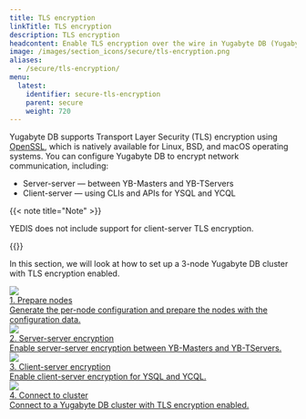 ```yaml
---
title: TLS encryption
linkTitle: TLS encryption
description: TLS encryption
headcontent: Enable TLS encryption over the wire in Yugabyte DB (Yugabyte Platform only).
image: /images/section_icons/secure/tls-encryption.png
aliases:
  - /secure/tls-encryption/
menu:
  latest:
    identifier: secure-tls-encryption
    parent: secure
    weight: 720
---
```


Yugabyte DB supports Transport Layer Security (TLS) encryption using [OpenSSL](https://www.openssl.org), which is natively available for Linux, BSD, and macOS operating systems. You can configure Yugabyte DB to encrypt network communication, including:

* Server-server — between YB-Masters and YB-TServers
* Client-server — using CLIs and APIs for YSQL and YCQL

{{< note title="Note" >}}

YEDIS does not include support for client-server TLS encryption.

{{</note>}}

In this section, we will look at how to set up a 3-node Yugabyte DB cluster with TLS encryption enabled.

<div class="row">
  <div class="col-12 col-md-6 col-lg-12 col-xl-6">
    <a class="section-link icon-offset" href="prepare-nodes/">
      <div class="head">
        <img class="icon" src="/images/section_icons/secure/tls-encryption/prepare-nodes.png" aria-hidden="true" />
        <div class="title">1. Prepare nodes</div>
      </div>
      <div class="body">
          Generate the per-node configuration and prepare the nodes with the configuration data.
      </div>
    </a>
  </div>
  <div class="col-12 col-md-6 col-lg-12 col-xl-6">
    <a class="section-link icon-offset" href="server-to-server/">
      <div class="head">
        <img class="icon" src="/images/section_icons/secure/tls-encryption/server-to-server.png" aria-hidden="true" />
        <div class="title">2. Server-server encryption</div>
      </div>
      <div class="body">
          Enable server-server encryption between YB-Masters and YB-TServers.
      </div>
    </a>
  </div>
  <div class="col-12 col-md-6 col-lg-12 col-xl-6">
    <a class="section-link icon-offset" href="client-to-server/">
      <div class="head">
        <img class="icon" src="/images/section_icons/secure/tls-encryption/client-to-server.png" aria-hidden="true" />
        <div class="title">3. Client-server encryption</div>
      </div>
      <div class="body">
          Enable client-server encryption for YSQL and YCQL.
      </div>
    </a>
  </div>
  <div class="col-12 col-md-6 col-lg-12 col-xl-6">
    <a class="section-link icon-offset" href="connect-to-cluster/">
      <div class="head">
        <img class="icon" src="/images/section_icons/secure/tls-encryption/connect-to-cluster.png" aria-hidden="true" />
        <div class="title">4. Connect to cluster</div>
      </div>
      <div class="body">
          Connect to a Yugabyte DB cluster with TLS encryption enabled.
      </div>
    </a>
  </div>
</div>
